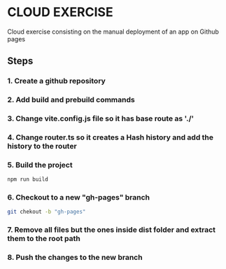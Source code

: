 # CLOUD EXERCISE

Cloud exercise consisting on the manual deployment of an app on Github pages

## Steps

### 1. Create a github repository

### 2. Add build and prebuild commands

### 3. Change vite.config.js file so it has base route as './'

### 4. Change router.ts so it creates a Hash history and add the history to the router

### 5. Build the project

```sh
npm run build
```

### 6. Checkout to a new "gh-pages" branch

```sh
git chekout -b "gh-pages"
```

### 7. Remove all files but the ones inside dist folder and extract them to the root path

### 8. Push the changes to the new branch
